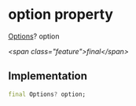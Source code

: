 


# option property







[Options](../../models_options_options/Options-class.md)? option
  
_\<span class="feature"\>final\</span\>_






## Implementation

```dart
final Options? option;
```







